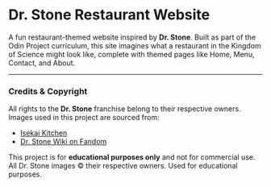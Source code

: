 # Dr. Stone Restaurant Website

A fun restaurant-themed website inspired by **Dr. Stone**. Built as part of the Odin Project curriculum, this site imagines what a restaurant in the Kingdom of Science might look like, complete with themed pages like Home, Menu, Contact, and About.

---

### Credits & Copyright
All rights to the **Dr. Stone** franchise belong to their respective owners.  
Images used in this project are sourced from:  
- [Isekai Kitchen](https://www.isekaikitchen.com)  
- [Dr. Stone Wiki on Fandom](https://dr-stone.fandom.com/)  

This project is for **educational purposes only** and not for commercial use.
All Dr. Stone images © their respective owners. Used for educational purposes.